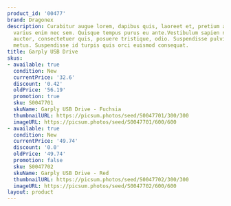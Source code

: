 ```yaml
---
product_id: '00477'
brand: Dragonex
description: Curabitur augue lorem, dapibus quis, laoreet et, pretium ac, nisi. Donec
  varius enim nec sem. Quisque tempus purus eu ante.Vestibulum sapien nisl, ornare
  auctor, consectetuer quis, posuere tristique, odio. Suspendisse pulvinar massa in
  metus. Suspendisse id turpis quis orci euismod consequat.
title: Garply USB Drive
skus:
- available: true
  condition: New
  currentPrice: '32.6'
  discount: '0.42'
  oldPrice: '56.19'
  promotion: true
  sku: S0047701
  skuName: Garply USB Drive - Fuchsia
  thumbnailURL: https://picsum.photos/seed/S0047701/300/300
  imageURL: https://picsum.photos/seed/S0047701/600/600
- available: true
  condition: New
  currentPrice: '49.74'
  discount: '0.0'
  oldPrice: '49.74'
  promotion: false
  sku: S0047702
  skuName: Garply USB Drive - Red
  thumbnailURL: https://picsum.photos/seed/S0047702/300/300
  imageURL: https://picsum.photos/seed/S0047702/600/600
layout: product
---
```

